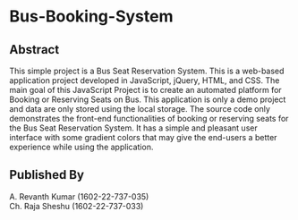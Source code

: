 # Bus-Booking-System
## Abstract
This simple project is a Bus Seat Reservation System. This is a web-based application project developed in JavaScript, jQuery, HTML, and CSS. The main goal of this JavaScript Project is to create an automated platform for Booking or Reserving Seats on Bus. This application is only a demo project and data are only stored using the local storage. The source code only demonstrates the front-end functionalities of booking or reserving seats for the Bus Seat Reservation System. It has a simple and pleasant user interface with some gradient colors that may give the end-users a better experience while using the application.
## Published By
A. Revanth Kumar (1602-22-737-035) <br>
Ch. Raja Sheshu (1602-22-737-033)

